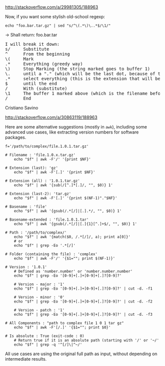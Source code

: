 http://stackoverflow.com/a/29981305/188963

Now, if you want some stylish old-school regexp:

    echo "foo.bar.tar.gz" | sed "s/^\(.*\)\..*$/\1/"

-> Shall return:  foo.bar.tar

<pre>
I will break it down: 
s/     Substitute
^      From the beginning
\(     Mark
.*     Everything (greedy way)
\)     Stop Marking (the string marked goes to buffer 1)
\.     until a "." (which will be the last dot, because of the greedy selection)
.*     select everything (this is the extension that will be discarded)
$      until the end
/      With (substitute)
\1     The buffer 1 marked above (which is the filename before the last dot(.)
/      End
</pre>

Cristiano Savino


http://stackoverflow.com/a/30863119/188963

Here are some alternative suggestions (mostly in `awk`), including some advanced use cases, like extracting version numbers for software packages.  

    f='/path/to/complex/file.1.0.1.tar.gz'
    
    # Filename : 'file.1.0.x.tar.gz'
    	echo "$f" | awk -F'/' '{print $NF}'
    
    # Extension (last): 'gz'
    	echo "$f" | awk -F'[.]' '{print $NF}'
    	
    # Extension (all) : '1.0.1.tar.gz'
    	echo "$f" | awk '{sub(/[^.]*[.]/, "", $0)} 1'
    	
    # Extension (last-2): 'tar.gz'
    	echo "$f" | awk -F'[.]' '{print $(NF-1)"."$NF}'
    
    # Basename : 'file'
    	echo "$f" | awk '{gsub(/.*[/]|[.].*/, "", $0)} 1'
    
    # Basename-extended : 'file.1.0.1.tar'
    	echo "$f" | awk '{gsub(/.*[/]|[.]{1}[^.]+$/, "", $0)} 1'
    
    # Path : '/path/to/complex/'
    	echo "$f" | awk '{match($0, /.*[/]/, a); print a[0]}'
    	# or 
    	echo "$f" | grep -Eo '.*[/]'
    	
    # Folder (containing the file) : 'complex'
    	echo "$f" | awk -F'/' '{$1=""; print $(NF-1)}'
    	
    # Version : '1.0.1'
    	# Defined as 'number.number' or 'number.number.number'
    	echo "$f" | grep -Eo '[0-9]+[.]+[0-9]+[.]?[0-9]?'
    
    	# Version - major : '1'
    	echo "$f" | grep -Eo '[0-9]+[.]+[0-9]+[.]?[0-9]?' | cut -d. -f1
    
    	# Version - minor : '0'
    	echo "$f" | grep -Eo '[0-9]+[.]+[0-9]+[.]?[0-9]?' | cut -d. -f2
    
    	# Version - patch : '1'
    	echo "$f" | grep -Eo '[0-9]+[.]+[0-9]+[.]?[0-9]?' | cut -d. -f3
    
    # All Components : "path to complex file 1 0 1 tar gz"
    	echo "$f" | awk -F'[/.]' '{$1=""; print $0}'
    	
    # Is absolute : True (exit-code : 0)
    	# Return true if it is an absolute path (starting with '/' or '~/'
    	echo "$f" | grep -q '^[/]\|^~/'
     
    

All use cases are using the original full path as input, without depending on intermediate results.
